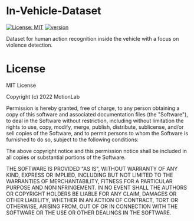 # In-Vehicle-Dataset
[![License: MIT](https://img.shields.io/badge/License-MIT-yellow.svg)](https://opensource.org/licenses/MIT)
[![version](https://img.shields.io/badge/version-1.0.0-yellow.svg)](https://semver.org)

Dataset for human action recognition inside the vehicle with a focus on violence detection.

# License
MIT License

Copyright (c) 2022 MotionLab

Permission is hereby granted, free of charge, to any person obtaining a copy of this software and associated documentation files (the "Software"), to deal in the Software without restriction, including without limitation the rights to use, copy, modify, merge, publish, distribute, sublicense, and/or sell copies of the Software, and to permit persons to whom the Software is furnished to do so, subject to the following conditions:

The above copyright notice and this permission notice shall be included in all copies or substantial portions of the Software.

THE SOFTWARE IS PROVIDED "AS IS", WITHOUT WARRANTY OF ANY KIND, EXPRESS OR IMPLIED, INCLUDING BUT NOT LIMITED TO THE WARRANTIES OF MERCHANTABILITY, FITNESS FOR A PARTICULAR PURPOSE AND NONINFRINGEMENT. IN NO EVENT SHALL THE AUTHORS OR COPYRIGHT HOLDERS BE LIABLE FOR ANY CLAIM, DAMAGES OR OTHER LIABILITY, WHETHER IN AN ACTION OF CONTRACT, TORT OR OTHERWISE, ARISING FROM, OUT OF OR IN CONNECTION WITH THE SOFTWARE OR THE USE OR OTHER DEALINGS IN THE SOFTWARE.
